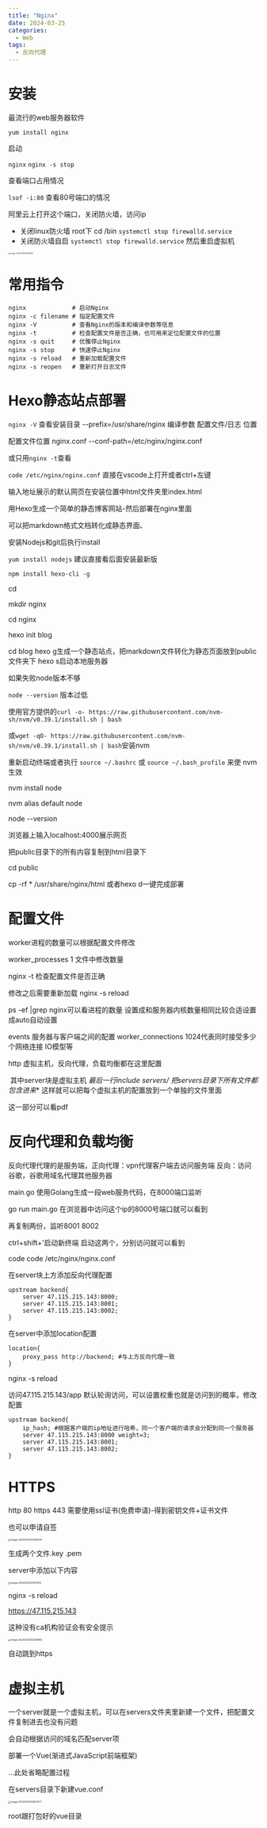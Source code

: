 ```yaml
---
title: "Nginx"
date: 2024-03-25
categories:
  - Web
tags:
  - 反向代理
---
```


# 安装

最流行的web服务器软件

`yum install nginx`

启动

`nginx`  `nginx -s stop`

查看端口占用情况

`lsof -i:80` 查看80号端口的情况

阿里云上打开这个端口，关闭防火墙，访问ip

* 关闭linux防火墙 root下 cd /bin  `systemctl stop firewalld.service`
* 关闭防火墙自启 `systemctl stop firewalld.service` 然后重启虚拟机

<img src="http://typora-tutu.oss-cn-chengdu.aliyuncs.com/img/image-20240319160124855.png" alt="image-20240319160124855" style="zoom: 25%;" />

# 常用指令

~~~
nginx             # 启动Nginx
nginx -c filename # 指定配置⽂件
nginx -V          # 查看Nginx的版本和编译参数等信息
nginx -t          # 检查配置⽂件是否正确，也可⽤来定位配置⽂件的位置
nginx -s quit     # 优雅停⽌Nginx
nginx -s stop     # 快速停⽌Nginx
nginx -s reload   # 重新加载配置⽂件
nginx -s reopen   # 重新打开⽇志⽂件
~~~

# Hexo静态站点部署

`nginx -V` 查看安装目录 --prefix=/usr/share/nginx    编译参数 配置文件/日志 位置

配置文件位置 nginx.conf    --conf-path=/etc/nginx/nginx.conf

或只用`nginx -t`查看

`code /etc/nginx/nginx.conf` 直接在vscode上打开或者ctrl+左键

输入地址展示的默认网页在安装位置中html文件夹里index.html



用Hexo生成一个简单的静态博客网站-然后部署在nginx里面

可以把markdown格式文档转化成静态界面、

安装Nodejs和git后执行install

`yum install nodejs` 建议直接看后面安装最新版

`npm install hexo-cli -g`

cd 

mkdir nginx

cd nginx

hexo init blog

cd blog   hexo g生成一个静态站点，把markdown文件转化为静态页面放到public文件夹下 hexo s启动本地服务器



如果失败node版本不够

`node --version` 版本过低

使用官方提供的`curl -o- https://raw.githubusercontent.com/nvm-sh/nvm/v0.39.1/install.sh | bash`

或`wget -qO- https://raw.githubusercontent.com/nvm-sh/nvm/v0.39.1/install.sh | bash`安装nvm

重新启动终端或者执行 `source ~/.bashrc` 或 `source ~/.bash_profile` 来使 nvm 生效

nvm install node

nvm alias default node

node --version

浏览器上输入localhost:4000展示网页

把public目录下的所有内容复制到html目录下

cd public 

cp -rf * /usr/share/nginx/html 或者hexo d一键完成部署

# 配置文件

worker进程的数量可以根据配置文件修改

worker_processes 1 文件中修改数量

nginx -t 检查配置文件是否正确

修改之后需要重新加载 nginx -s reload

ps -ef |grep nginx可以看进程的数量 设置成和服务器内核数量相同比较合适设置成auto自动设置



events 服务器与客户端之间的配置 worker_connections 1024代表同时接受多少个网络连接 IO模型等

http 虚拟主机，反向代理，负载均衡都在这里配置 

​	其中server块是虚拟主机 **最后一行include servers/* 把servers目录下所有文件都包含进来** 这样就可以把每个虚拟主机的配置放到一个单独的文件里面



这一部分可以看pdf

# 反向代理和负载均衡

反向代理代理的是服务端，正向代理：vpn代理客户端去访问服务端 反向：访问谷歌，谷歌用域名代理其他服务器

main.go 使用Golang生成一段web服务代码，在8000端口监听

go run main.go 在浏览器中访问这个ip的8000号端口就可以看到

再复制两份，监听8001 8002

ctrl+shift+'启动新终端 启动这两个，分别访问就可以看到

code code /etc/nginx/nginx.conf 

在server块上方添加反向代理配置

~~~
upstream backend{
	server 47.115.215.143:8000;
	server 47.115.215.143:8001;
	server 47.115.215.143:8002;
}
~~~

在server中添加location配置

~~~
location{
	proxy_pass http://backend; #与上方反向代理一致
}
~~~

nginx -s reload

访问47.115.215.143/app 默认轮询访问，可以设置权重也就是访问到的概率，修改配置

~~~
upstream backend{
	ip_hash; #根据客户端的ip地址进行哈希，同一个客户端的请求会分配到同一个服务器
	server 47.115.215.143:8000 weight=3;
	server 47.115.215.143:8001;
	server 47.115.215.143:8002;
}
~~~

# HTTPS

http 80 https 443 需要使用ssl证书(免费申请)-得到密钥文件+证书文件

也可以申请自签

<img src="http://typora-tutu.oss-cn-chengdu.aliyuncs.com/img/image-20240320192929544.png" alt="image-20240320192929544" style="zoom: 33%;" />

生成两个文件.key .pem

server中添加以下内容

<img src="http://typora-tutu.oss-cn-chengdu.aliyuncs.com/img/image-20240320193101594.png" alt="image-20240320193101594" style="zoom:33%;" />

nginx -s reload

https://47.115.215.143

这种没有ca机构验证会有安全提示

<img src="http://typora-tutu.oss-cn-chengdu.aliyuncs.com/img/image-20240320193308883.png" alt="image-20240320193308883" style="zoom:33%;" />

自动跳到https

# 虚拟主机

一个server就是一个虚拟主机，可以在servers文件夹里新建一个文件，把配置文件复制进去也没有问题

会自动根据访问的域名匹配server项

部署一个Vue(渐进式JavaScript前端框架)

...此处省略配置过程

在servers目录下新建vue.conf

<img src="http://typora-tutu.oss-cn-chengdu.aliyuncs.com/img/image-20240320193831477.png" alt="image-20240320193831477" style="zoom:33%;" />

root跟打包好的vue目录

